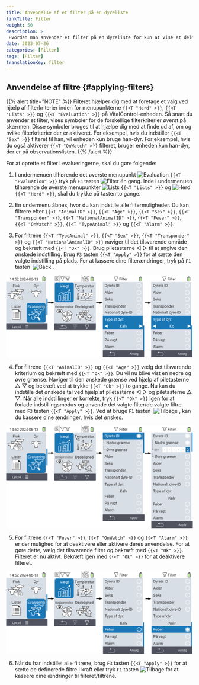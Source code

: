```yaml
---
title: Anvendelse af et filter på en dyreliste
linkTitle: Filter
weight: 50
description: >
 Hvordan man anvender et filter på en dyreliste for kun at vise et delmængde af de dyr, der er til stede på enheden.
date: 2023-07-26
categories: [Filter]
tags: [Filter]
translationKey: filter
---
```

## Anvendelse af filtre {#applying-filters}

{{% alert title="NOTE" %}}
Filteret hjælper dig med at foretage et valg ved hjælp af filterkriterier inden for menupunkterne `{{<T "Herd" >}}`, `{{<T "Lists" >}}` og `{{<T "Evaluation" >}}` på VitalControl-enheden. Så snart du anvender et filter, vises symboler for de forskellige filterkriterier øverst på skærmen. Disse symboler bruges til at hjælpe dig med at finde ud af, om og hvilke filterkriterier der er aktiveret. For eksempel, hvis du indstiller `{{<T "Sex" >}}` filteret til han, vil enheden kun bruge han-dyr. For eksempel, hvis du også aktiverer `{{<T "OnWatch" >}}` filteret, bruger enheden kun han-dyr, der er på observationslisten.
{{% /alert %}}

For at oprette et filter i evalueringerne, skal du gøre følgende:

1. I undermenuen tilhørende det øverste menupunkt <img src="/icons/main/evaluation.svg" width="50" align="bottom" alt="Evaluation" /> `{{<T "Evaluation" >}}` tryk på `F3` tasten <img src="/icons/footer/filter.svg" width="25" align="bottom" alt="Filter" /> én gang. Inde i undermenuen tilhørende de øverste menupunkter <img src="/icons/main/lists.svg" width="28" align="bottom" alt="Lists" /> `{{<T "Lists" >}}` og <img src="/icons/main/herd.svg" width="60" align="bottom" alt="Herd" /> `{{<T "Herd" >}}`, skal du trykke på tasten to gange.

2. En undermenu åbnes, hvor du kan indstille alle filtermuligheder. Du kan filtrere efter `{{<T "AnimalID" >}}`, `{{<T "Age" >}}`, `{{<T "Sex" >}}`, `{{<T "Transponder" >}}`, `{{<T "NationalAnimalID" >}}`, `{{<T "Fever" >}}`, `{{<T "OnWatch" >}}`, `{{<T "TypeAnimal" >}}` og `{{<T "Alarm" >}}`.

3. For filtrene `{{<T "TypeAnimal" >}}`, `{{<T "Sex" >}}`, `{{<T "Transponder" >}}` og `{{<T "NationalAnimalID" >}}` naviger til det tilsvarende område og bekræft med `{{<T "Ok" >}}`. Brug piletasterne ◁ ▷ til at angive den ønskede indstilling. Brug `F3` tasten `{{<T "Apply" >}}` for at sætte den valgte indstilling på plads. For at kassere dine filterændringer, tryk på `F1` tasten &nbsp;<img src="/icons/footer/exit.svg" width="25" align="bottom" alt="Back" />&nbsp;.

![VitalControl: menu Evaluering Opret filter](images/filter.png "Opret filter")

4. For filtrene `{{<T "AnimalID" >}}` og `{{<T "Age" >}}` vælg det tilsvarende kriterium og bekræft med `{{<T "Ok" >}}`. Du vil nu blive vist en nedre og øvre grænse. Naviger til den ønskede grænse ved hjælp af piletasterne △ ▽ og bekræft ved at trykke `{{<T "Ok" >}}` to gange. Nu kan du indstille det ønskede tal ved hjælp af piletasterne ◁ ▷ og piletasterne △ ▽. Når alle indstillinger er korrekte, tryk `{{<T "Ok" >}}` igen for at forlade indstillingsmodus og anvende det valgte filter/de valgte filtre med `F3` tasten `{{<T "Apply" >}}`. Ved at bruge `F1` tasten &nbsp;<img src="/icons/footer/exit.svg" width="25" align="bottom" alt="Tilbage" />&nbsp;, kan du kassere dine ændringer, hvis det ønskes.

![VitalControl: menu Evaluering Opret filter](images/filter2.png "Opret filter")

5. For filtrene `{{<T "Fever" >}}`, `{{<T "OnWatch" >}}` og `{{<T "Alarm" >}}` er der mulighed for at deaktivere eller aktivere deres anvendelse. For at gøre dette, vælg det tilsvarende filter og bekræft med `{{<T "Ok" >}}`. Filteret er nu aktivt. Bekræft igen med `{{<T "Ok" >}}` for at deaktivere filteret.

![VitalControl: menu Evaluering Opret filter](images/filter3.png "Opret filter")

6. Når du har indstillet alle filtrene, brug `F3` tasten `{{<T "Apply" >}}` for at sætte de definerede filtre i kraft eller tryk `F1` tasten <img src="/icons/footer/exit.svg" width="25" align="bottom" alt="Tilbage" /> for at kassere dine ændringer til filteret/filtrene.
